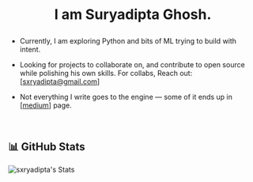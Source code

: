 

# <p align="center">I am Suryadipta Ghosh.</p>




- Currently, I am exploring Python and bits of ML trying to build with intent.

- Looking for projects to collaborate on, and contribute to open source while polishing his own skills. For collabs, Reach out: [sxryadipta@gmail.com]

- Not everything I write goes to the engine — some of it ends up in [[medium](https://medium.com/@sxryadipta)] page. 

 

&nbsp;




## 📊 GitHub Stats

![sxryadipta's Stats](https://github-readme-stats.vercel.app/api?username=sxryadipta&theme=vision-friendly-dark&show_icons=true&hide_border=false&count_private=true)


 
</div>



###
